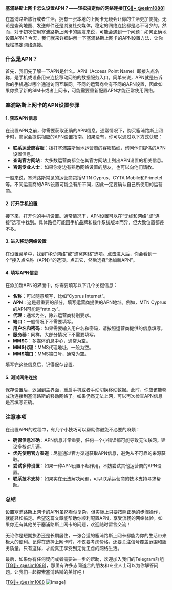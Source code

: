 **塞浦路斯上网卡怎么设置APN？——轻松搞定你的网络连接[[TG💪+ @esim1088](https://t.me/s/esim1088)]**

在塞浦路斯旅行或者生活，拥有一张本地的上网卡无疑会让你的生活更加便捷。无论是查询地图、发送邮件还是浏览社交媒体，稳定的网络连接都是必不可少的。然而，对于初次使用塞浦路斯上网卡的朋友来说，可能会遇到一个问题：如何正确地设置APN？今天，我们就来详细讲解一下塞浦路斯上网卡的APN设置方法，让你轻松搞定网络连接。

### 什么是APN？

首先，我们先了解一下APN是什么。APN（Access Point Name）即接入点名称，是手机或设备用来连接移动网络的数据服务入口。简单来说，APN就是告诉你的手机通过哪个通道访问互联网。不同的运营商会有不同的APN设置，因此如果你换了新的SIM卡或者上网卡，可能需要重新配置APN才能正常使用网络。

### 塞浦路斯上网卡的APN设置步骤

#### 1. 获取APN信息

在设置APN之前，你需要获取正确的APN信息。通常情况下，购买塞浦路斯上网卡时，商家会提供相应的APN设置指南。如果没有，你可以通过以下方式获取：

- **联系运营商客服**：拨打塞浦路斯当地运营商的客服热线，询问他们提供的APN设置信息。
- **查询官方网站**：大多数运营商都会在其官方网站上列出APN设置的相关信息。
- **咨询专业人士**：如果你身边有熟悉网络设置的朋友，也可以向他们请教。

一般来说，塞浦路斯常见的运营商包括MTN Cyprus、CYTA Mobile和Primetel等。不同运营商的APN设置可能会有所不同，因此一定要确认自己所使用的运营商。

#### 2. 打开手机设置

接下来，打开你的手机设置。通常情况下，APN设置可以在“无线和网络”或“连接”选项中找到。具体路径可能因手机品牌和操作系统版本而异，但大致位置都差不多。

#### 3. 进入移动网络设置

在设置菜单中，找到“移动网络”或“蜂窝网络”选项。点击进入后，你会看到一个“接入点名称（APN）”的选项。点击它，然后选择“添加新APN”。

#### 4. 填写APN信息

在添加新APN的界面中，你需要填写以下几个关键信息：

- **名称**：可以随意填写，比如“Cyprus Internet”。
- **APN**：这是最重要的部分，填写运营商提供的APN地址。例如，MTN Cyprus的APN可能是“mtn.cy”。
- **代理**：通常为空，除非运营商特别要求。
- **端口**：一般情况下不需要填写。
- **用户名和密码**：如果需要输入用户名和密码，请按照运营商提供的信息填写。
- **服务器**：同样，大部分情况下不需要填写。
- **MMSC**：多媒体消息中心，通常为空。
- **MMS代理**：MMS代理地址，一般为空。
- **MMS端口**：MMS端口号，通常为空。

填写完这些信息后，记得保存设置。

#### 5. 测试网络连接

保存设置后，返回到主界面，重启手机或者手动切换移动数据。此时，你应该能够成功连接到塞浦路斯的移动网络了。如果仍然无法上网，可以再次检查APN信息是否填写正确。

### 注意事项

在设置APN的过程中，有几个小技巧可以帮助你避免不必要的麻烦：

- **确保信息准确**：APN信息非常重要，任何一个小错误都可能导致无法联网。建议多核对几遍。
- **优先使用官方渠道**：尽量通过官方渠道获取APN信息，避免从不可靠的来源获取。
- **尝试多种设置**：如果一种APN设置不起作用，不妨尝试其他运营商的APN设置。
- **联系技术支持**：如果实在无法解决问题，可以联系运营商的技术支持寻求帮助。

### 总结

设置塞浦路斯上网卡的APN虽然看似复杂，但实际上只要按照正确的步骤操作，就能轻松搞定。希望这篇文章能帮助你顺利配置APN，享受流畅的网络体验。如果你还有其他关于塞浦路斯上网卡的问题，欢迎随时留言交流！

无论你是短期旅游还是长期居住，一张合适的塞浦路斯上网卡都能为你的生活带来极大的便利。记得在选择上网卡时，不仅要考虑价格，还要关注信号覆盖范围和服务质量。只有这样，才能真正享受到无忧无虑的网络生活。

最后，如果你有任何疑问或者需要进一步的帮助，欢迎加入我们的Telegram群组[[TG💪+ @esim1088](https://t.me/s/esim1088)]，那里有许多志同道合的朋友和专业人士可以为你解答问题。让我们一起探索塞浦路斯的美好吧！

[[TG💪+ @esim1088](https://t.me/s/esim1088) ![Image](https://i.postimg.cc/4NQfJmqS/Snipaste-2025-05-13-00-14-12.png)]